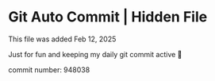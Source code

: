 # Git Auto Commit | Hidden File

This file was added Feb 12, 2025

Just for fun and keeping my daily git commit active 🤪

commit number: 948038
